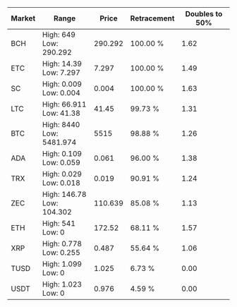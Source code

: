 | Market | Range | Price| Retracement | Doubles to 50% |
| --- | --- | --- | --- | --- |
| BCH | High: 649<br />Low: 290.292 | 290.292 | 100.00 % | 1.62 |
| ETC | High: 14.39<br />Low: 7.297 | 7.297 | 100.00 % | 1.49 |
| SC | High: 0.009<br />Low: 0.004 | 0.004 | 100.00 % | 1.63 |
| LTC | High: 66.911<br />Low: 41.38 | 41.45 | 99.73 % | 1.31 |
| BTC | High: 8440<br />Low: 5481.974 | 5515 | 98.88 % | 1.26 |
| ADA | High: 0.109<br />Low: 0.059 | 0.061 | 96.00 % | 1.38 |
| TRX | High: 0.029<br />Low: 0.018 | 0.019 | 90.91 % | 1.24 |
| ZEC | High: 146.78<br />Low: 104.302 | 110.639 | 85.08 % | 1.13 |
| ETH | High: 541<br />Low: 0 | 172.52 | 68.11 % | 1.57 |
| XRP | High: 0.778<br />Low: 0.255 | 0.487 | 55.64 % | 1.06 |
| TUSD | High: 1.099<br />Low: 0 | 1.025 | 6.73 % | 0.00 |
| USDT | High: 1.023<br />Low: 0 | 0.976 | 4.59 % | 0.00 |
